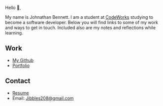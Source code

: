 Hello 👋, 

My name is Johnathan Bennett. I am a student at [CodeWorks](https://boisecodeworks.com) studying to become a software developer. Below you will find links to some of my work and ways to get in touch. Included also are my notes and reflections while learning. 

## Work

* [My Github](https://github.com/BlazeInGlory)
* [Portfolio](https://BlazeInGlory.github.io/)

## Contact

* [Resume](https://BlazeInGlory.github.io/resume)
* Email: Jibbles208@gmail.com
